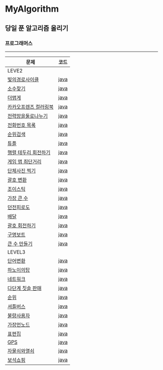 # MyAlgorithm

## 당일 푼 알고리즘 올리기

### 프로그래머스

<hr/>

|문제|코드|
|---|---|
|LEVE2||
|[빛의경로사이클](https://programmers.co.kr/learn/courses/30/lessons/86052)|[java](PGMS/LEVEL2/빛의경로.md)|
|[소수찾기](https://programmers.co.kr/learn/courses/30/lessons/42839)|[java](PGMS/LEVEL2/소수찾기.md)|
|[더맵게](https://programmers.co.kr/learn/courses/30/lessons/42626)|[java](PGMS/LEVEL2/더맵게.md)|
|[카카오프렌즈 컬러링북](https://programmers.co.kr/learn/courses/30/lessons/1829)|[java](PGMS/LEVEL2/카카오프렌즈컬러링북.md)|
|[전력망을둘로나누기](https://programmers.co.kr/learn/courses/30/lessons/86971)|[java](PGMS/LEVEL2/전력망을둘로나누기.md)|
|[전화번호 목록](https://programmers.co.kr/learn/courses/30/lessons/42577)|[java](PGMS/LEVEL2/전화번호목록.md)|
|[순위검색](https://programmers.co.kr/learn/courses/30/lessons/72412)|[java](PGMS/LEVEL2/순위검색.md)|
|[튜플](https://programmers.co.kr/learn/courses/30/lessons/64065)|[java](PGMS/LEVEL2/튜플.md)|
|[행렬 테두리 회전하기](https://programmers.co.kr/learn/courses/30/lessons/77485)|[java](PGMS/LEVEL2/행렬테두리회전하기.md)|
|[게임 맵 최단거리](https://programmers.co.kr/learn/courses/30/lessons/1844)|[java](PGMS/LEVEL2/게임맵최단거리.md)|
|[단체사진 찍기](https://programmers.co.kr/learn/courses/30/lessons/1835)|[java](PGMS/LEVEL2/단체사진찍기.md)|
|[괄호 변환](https://programmers.co.kr/learn/courses/30/lessons/60058)|[java](PGMS/LEVEL2/괄호변환.md)|
|[조이스틱](https://programmers.co.kr/learn/courses/30/lessons/42860)|[java](PGMS/LEVEL2/조이스틱.md)|
|[가장 큰 수](https://programmers.co.kr/learn/courses/30/lessons/42746)|[java](PGMS/LEVEL2/가장큰수.md)|
|[던전피로도](https://programmers.co.kr/learn/courses/30/lessons/87946)|[java](PGMS/LEVEL2/피로도.md)|
|[배달](https://programmers.co.kr/learn/courses/30/lessons/12978)|[java](PGMS/LEVEL2/배달.md)|
|[괄호 회전하기](https://programmers.co.kr/learn/courses/30/lessons/76502)|[java](PGMS/LEVEL2/괄호회전하기.md)|
|[구명보트](https://programmers.co.kr/learn/courses/30/lessons/42885)|[java](PGMS/LEVEL2/구명보트.md)|
|[큰 수 만들기](https://programmers.co.kr/learn/courses/30/lessons/42883)|[java](PGMS/LEVEL2/큰수만들기.md)|
|LEVEL3||
|[단어변환](https://programmers.co.kr/learn/courses/30/lessons/43163)|[java](PGMS/LEVEL3/단어변환.md)|
|[하노이의탑](https://programmers.co.kr/learn/courses/30/lessons/12946)|[java](PGMS/LEVEL3/하노이의탑.md)|
|[네트워크](https://programmers.co.kr/learn/courses/30/lessons/12946)|[java](PGMS/LEVEL3/네트워크.md)|
|[다단계 칫솔 판매](https://programmers.co.kr/learn/courses/30/lessons/77486)|[java](PGMS/LEVEL3/다단계칫솔판매.md)|
|[순위](https://programmers.co.kr/learn/courses/30/lessons/49191)|[java](PGMS/LEVEL3/순위.md)|
|[셔틀버스](https://programmers.co.kr/learn/courses/30/lessons/17678)|[java](PGMS/LEVEL3/셔틀버스.md)|
|[불량사용자](https://programmers.co.kr/learn/courses/30/lessons/64064)|[java](PGMS/LEVEL3/불량사용자.md)|
|[가장먼노드](https://programmers.co.kr/learn/courses/30/lessons/49189)|[java](PGMS/LEVEL3/가장먼노드.md)|
|[표편집](https://programmers.co.kr/learn/courses/30/lessons/81303)|[java](PGMS/LEVEL3/표편집.md)
|[GPS](https://programmers.co.kr/learn/courses/30/lessons/1837)|[java](PGMS/LEVEL3/GPS.md)|
|[자물쇠와열쇠](https://programmers.co.kr/learn/courses/30/lessons/60059)|[java](PGMS/LEVEL3/자물쇠와열쇠.md)|
|[보석쇼핑](https://programmers.co.kr/learn/courses/30/lessons/67258)|[java](PGMS/LEVEL3/보석쇼핑.md)|
